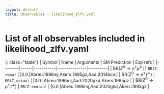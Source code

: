 ```yaml
---
layout: default
title: Observables - likelihood_zlfv.yaml
---
```


# List of all observables included in likelihood_zlfv.yaml

{: class="table"}
| Symbol | Name | Arguments | SM Prediction | Exp refs |
|--------|------|-----------|---------------|----------|
| $\text{BR}(Z^0\to  e^\pm\mu^\mp)$ | `BR(Z->emu)` |  |0.0 |Abreu:1996mj,Akers:1995gz,Aad:2014bca | 
| $\text{BR}(Z^0\to  e^\pm\tau^\mp)$ | `BR(Z->etau)` |  |0.0 |Abreu:1996mj,Aad:2020gkd,Akers:1995gz | 
| $\text{BR}(Z^0\to \mu^\pm\tau^\mp)$ | `BR(Z->mutau)` |  |0.0 |Abreu:1996mj,Aad:2020gkd,Akers:1995gz | 

